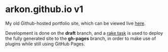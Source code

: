 # arkon.github.io v1

My old Github-hosted portfolio site, which can be viewed live [here](http://www.echeung.me/v1/).

Development is done on the **draft** branch, and a [rake task](http://ixti.net/software/2013/01/28/using-jekyll-plugins-on-github-pages.html) is used to deploy the fully generated site to the **gh-pages** branch, in order to make use of plugins while still using GitHub Pages.
